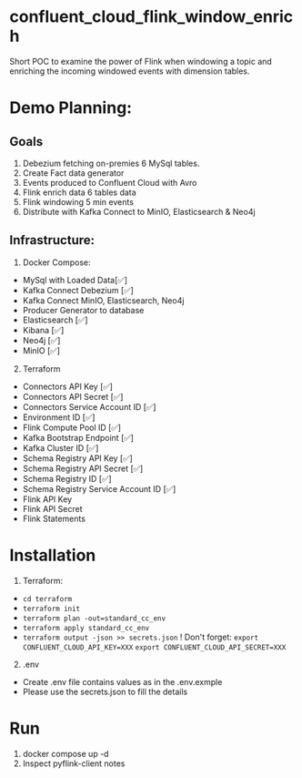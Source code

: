 # confluent_cloud_flink_window_enrich
Short POC to examine the power of Flink when windowing a topic and enriching the incoming windowed events with dimension tables.

# Demo Planning:
## Goals
1. Debezium fetching on-premies 6 MySql tables. 
2. Create Fact data generator
3. Events produced to Confluent Cloud with Avro
4. Flink enrich data 6 tables data
5. Flink windowing 5 min events
6. Distribute with Kafka Connect to MinIO, Elasticsearch & Neo4j

## Infrastructure:

1. Docker Compose:
- MySql with Loaded Data[✅]
- Kafka Connect Debezium [✅]
- Kafka Connect MinIO, Elasticsearch, Neo4j
- Producer Generator to database
- Elasticsearch [✅]
- Kibana [✅]
- Neo4j [✅]
- MinIO [✅]

2. Terraform
- Connectors API Key [✅]
- Connectors API Secret [✅]
- Connectors Service Account ID [✅]
- Environment ID [✅]
- Flink Compute Pool ID [✅]
- Kafka Bootstrap Endpoint [✅]
- Kafka Cluster ID [✅]
- Schema Registry API Key [✅]
- Schema Registry API Secret [✅]
- Schema Registry ID [✅]
- Schema Registry Service Account ID [✅]
- Flink API Key
- Flink API Secret
- Flink Statements

# Installation
1. Terraform:
- ```cd terraform```
- ```terraform init```
- ```terraform plan -out=standard_cc_env```
- ```terraform apply standard_cc_env```
- ```terraform output -json >> secrets.json```
! Don't forget:
```export CONFLUENT_CLOUD_API_KEY=XXX```
```export CONFLUENT_CLOUD_API_SECRET=XXX```


2. .env
- Create .env file contains values as in the .env.exmple
- Please use the secrets.json to fill the details


# Run
1. docker compose up -d
2. Inspect pyflink-client notes